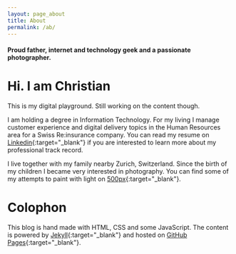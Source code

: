 ```yaml
---
layout: page_about
title: About
permalink: /ab/
---
```


#### Proud father, internet and technology geek and a passionate photographer.

# Hi. I am Christian

This is my digital playground. Still working on the content though.

I am holding a degree in Information Technology. For my living I manage customer experience and digital delivery topics in the Human Resources area for a Swiss Re:insurance company. You can read my resume on [Linkedin](https://ch.linkedin.com/in/christianpopa){:target="_blank"} if you are interested to learn more about my professional track record.

I live together with my family nearby Zurich, Switzerland. Since the birth of my children I became
very interested in photography. You can find some of my attempts to paint with light on  [500px](https://500px.com/christianpopa){:target="_blank"}.

# Colophon

This blog is hand made with HTML, CSS and some JavaScript. The content is powered by [Jekyll](https://jekyllrb.com/){:target="_blank"} and hosted on [GitHub Pages](https://pages.github.com/){:target="_blank"}.
